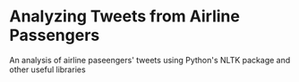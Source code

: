 # Analyzing Tweets from Airline Passengers  
An analysis of airline paseengers' tweets using Python's NLTK package and other useful libraries
